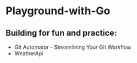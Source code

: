 # Playground-with-Go

## Building for fun and practice:

- Git Automator - Streamlining Your Git Workflow
- WeatherApi
